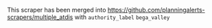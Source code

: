 This scraper has been merged into https://github.com/planningalerts-scrapers/multiple_atdis
with `authority_label` `bega_valley`
